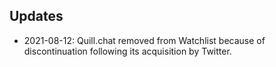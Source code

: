 ## Updates

- 2021-08-12: Quill.chat removed from Watchlist because of discontinuation following its acquisition by Twitter.

